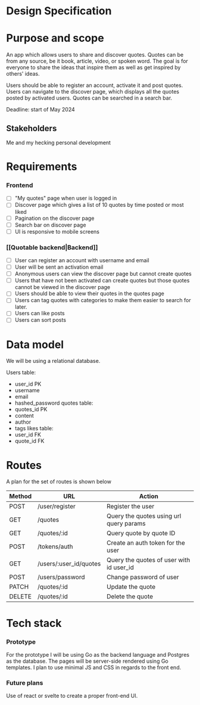 # Design Specification

# Purpose and scope
An app which allows users to share and discover quotes. Quotes can be from any source, be it book, article, video, or spoken word. The goal is for everyone to share the ideas that inspire them as well as get inspired by others' ideas.

Users should be able to register an account, activate it and post quotes. Users can navigate to the discover page, which displays all the quotes posted by activated users. Quotes can be searched in a search bar. 

Deadline: start of May 2024
## Stakeholders
Me and my hecking personal development
# Requirements
### Frontend
- [ ] "My quotes" page when user is logged in
- [ ] Discover page which gives a list of 10 quotes by time posted or most liked
- [ ] Pagination on the discover page
- [ ] Search bar on discover page
- [ ] UI is responsive to mobile screens
### [[Quotable backend|Backend]]

- [ ] User can register an account with username and email
- [ ] User will be sent an activation email
- [ ] Anonymous users can view the discover page but cannot create quotes
- [ ] Users that have not been activated can create quotes but those quotes cannot be viewed in the discover page
- [ ] Users should be able to view their quotes in the quotes page
- [ ] Users can tag quotes with categories to make them easier to search for later.
- [ ] Users can like posts
- [ ] Users can sort posts
# Data model
We will be using a relational database.

Users table:
- user_id PK
- username
- email
- hashed_password
quotes table:
- quotes_id PK
- content
- author
- tags
likes table:
- user_id FK
- quote_id FK
# Routes
A plan for the set of routes is shown below

| Method | URL                    | Action                                   |
| ------ | ---------------------- | ---------------------------------------- |
| POST   | /user/register         | Register the user                        |
| GET    | /quotes                | Query the quotes using url query params  |
| GET    | /quotes/:id            | Query quote by quote ID                  |
| POST   | /tokens/auth           | Create an auth token for the user        |
| GET    | /users/:user_id/quotes | Query the quotes of user with id user_id |
| POST   | /users/password        | Change password of user                  |
| PATCH  | /quotes/:id            | Update the quote                         |
| DELETE | /quotes/:id            | Delete the quote                         |

# Tech stack
### Prototype
For the prototype I will be using Go as the backend language and Postgres as the database. The pages will be server-side rendered using Go templates. I plan to use minimal JS and CSS in regards to the front end.
### Future plans
Use of react or svelte to create a proper front-end UI.